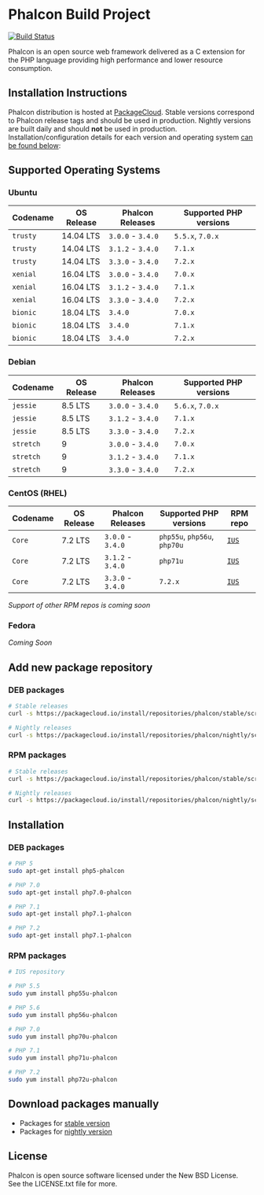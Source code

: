 # Phalcon Build Project

[![Build Status](https://travis-ci.org/phalcongelist/packagecloud.svg?branch=master)][:build-st:]

Phalcon is an open source web framework delivered as a C extension for the PHP language
providing high performance and lower resource consumption.

## Installation Instructions

Phalcon distribution is hosted at [PackageCloud][:cloud:].
Stable versions correspond to Phalcon release tags and should be used in production.
Nightly versions are built daily and should **not** be used in production.
Installation/configuration details for each version and operating system [can be found below](#add-new-package-repository):

## Supported Operating Systems

### Ubuntu

| Codename  | OS Release | Phalcon Releases  | Supported PHP versions |
| --------- | ---------- | ----------------- | ---------------------- |
| `trusty`  | 14.04 LTS  | `3.0.0` - `3.4.0` | `5.5.x`, `7.0.x`       |
| `trusty`  | 14.04 LTS  | `3.1.2` - `3.4.0` | `7.1.x`                |
| `trusty`  | 14.04 LTS  | `3.3.0` - `3.4.0` | `7.2.x`                |
| `xenial`  | 16.04 LTS  | `3.0.0` - `3.4.0` | `7.0.x`                |
| `xenial`  | 16.04 LTS  | `3.1.2` - `3.4.0` | `7.1.x`                |
| `xenial`  | 16.04 LTS  | `3.3.0` - `3.4.0` | `7.2.x`                |
| `bionic`  | 18.04 LTS  | `3.4.0`           | `7.0.x`                |
| `bionic`  | 18.04 LTS  | `3.4.0`           | `7.1.x`                |
| `bionic`  | 18.04 LTS  | `3.4.0`           | `7.2.x`                |

### Debian

| Codename  | OS Release | Phalcon Releases  | Supported PHP versions |
| --------- | ---------- | ----------------- | ---------------------- |
| `jessie`  | 8.5 LTS    | `3.0.0` - `3.4.0` | `5.6.x`, `7.0.x`       |
| `jessie`  | 8.5 LTS    | `3.1.2` - `3.4.0` | `7.1.x`                |
| `jessie`  | 8.5 LTS    | `3.3.0` - `3.4.0` | `7.2.x`                |
| `stretch` | 9          | `3.0.0` - `3.4.0` | `7.0.x`                |
| `stretch` | 9          | `3.1.2` - `3.4.0` | `7.1.x`                |
| `stretch` | 9          | `3.3.0` - `3.4.0` | `7.2.x`                |

### CentOS (RHEL)

| Codename  | OS Release | Phalcon Releases  | Supported PHP versions       | RPM repo       |
| --------- | ---------- | ----------------- | ---------------------------- | -------------- |
| `Core`    | 7.2 LTS    | `3.0.0` - `3.4.0` | `php55u`, `php56u`, `php70u` | [`IUS`][:ius:] |
| `Core`    | 7.2 LTS    | `3.1.2` - `3.4.0` | `php71u`                     | [`IUS`][:ius:] |
| `Core`    | 7.2 LTS    | `3.3.0` - `3.4.0` | `7.2.x`                      | [`IUS`][:ius:] |

_Support of other RPM repos is coming soon_

### Fedora

_Coming Soon_

## Add new package repository

### DEB packages

```sh
# Stable releases
curl -s https://packagecloud.io/install/repositories/phalcon/stable/script.deb.sh | sudo bash

# Nightly releases
curl -s https://packagecloud.io/install/repositories/phalcon/nightly/script.deb.sh | sudo bash
```

### RPM packages

```sh
# Stable releases
curl -s https://packagecloud.io/install/repositories/phalcon/stable/script.rpm.sh | sudo bash

# Nightly releases
curl -s https://packagecloud.io/install/repositories/phalcon/nightly/script.rpm.sh | sudo bash
```

## Installation

### DEB packages

```sh
# PHP 5
sudo apt-get install php5-phalcon

# PHP 7.0
sudo apt-get install php7.0-phalcon

# PHP 7.1
sudo apt-get install php7.1-phalcon

# PHP 7.2
sudo apt-get install php7.1-phalcon
```

### RPM packages

```sh
# IUS repository

# PHP 5.5
sudo yum install php55u-phalcon

# PHP 5.6
sudo yum install php56u-phalcon

# PHP 7.0
sudo yum install php70u-phalcon

# PHP 7.1
sudo yum install php71u-phalcon

# PHP 7.2
sudo yum install php72u-phalcon
```

## Download packages manually

* Packages for [stable version][:stable:]
* Packages for [nightly version][:nightly:]

## License

Phalcon is open source software licensed under the New BSD License.<br>
See the LICENSE.txt file for more.

[:build-st:]: https://travis-ci.org/phalcongelist/packagecloud
[:cloud:]: https://packagecloud.io/phalcon
[:stable:]: https://packagecloud.io/phalcon/stable
[:nightly:]: https://packagecloud.io/phalcon/nightly
[:ius:]: https://github.com/iuscommunity-pkg
